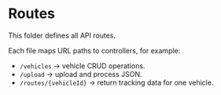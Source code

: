 # Routes

This folder defines all API routes.

Each file maps URL paths to controllers, for example:
- `/vehicles` → vehicle CRUD operations.
- `/upload` → upload and process JSON.
- `/routes/{vehicleId}` → return tracking data for one vehicle.
